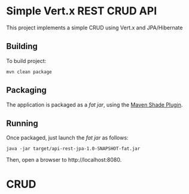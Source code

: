 # Simple Vert.x REST CRUD API

This project implements a simple CRUD using Vert.x and JPA/Hibernate

## Building

To build project:

  ```
  mvn clean package
  ```
## Packaging

The application is packaged as a _fat jar_, using the 
[Maven Shade Plugin](https://maven.apache.org/plugins/maven-shade-plugin/).

## Running

Once packaged, just launch the _fat jar_ as follows:

```
java -jar target/api-rest-jpa-1.0-SNAPSHOT-fat.jar
```
Then, open a browser to http://localhost:8080.
# CRUD

